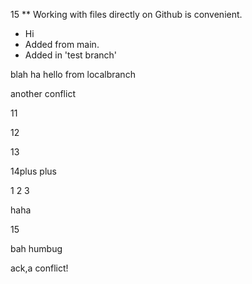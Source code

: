 15  ** Working with files directly on Github is convenient.
* Hi
* Added from main.
* Added in 'test branch'

blah
ha
hello from localbranch


another conflict

11

12

13

14plus plus


1 2 3


haha

15

bah humbug

ack,a conflict!

